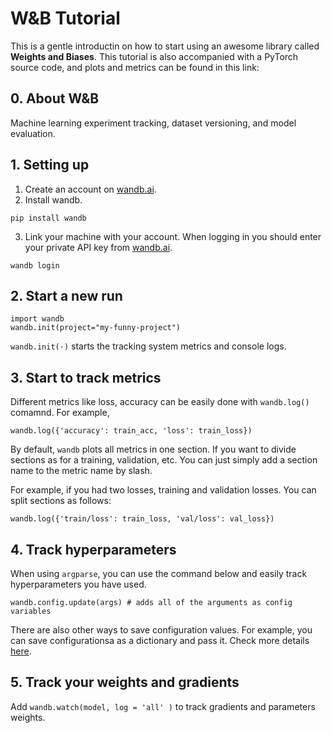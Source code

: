 # W&B Tutorial

This is a gentle introductin on how to start using an awesome library called **Weights and Biases**. This tutorial is also accompanied with a PyTorch source code, and plots and metrics can be found in this link:

## 0. About W&B

Machine learning experiment tracking, dataset versioning, and model evaluation.


## 1. Setting up

1. Create an account on [wandb.ai](https://wandb.ai).
2. Install wandb.
```
pip install wandb
```
3. Link your machine with your account.  When logging in you should enter your private API key from [wandb.ai](https://wandb.ai/authorize).
```
wandb login
```

## 2. Start a new run

```
import wandb
wandb.init(project="my-funny-project")
```

`wandb.init(·)` starts the tracking system metrics and console logs.


## 3. Start to track metrics

Different metrics like loss, accuracy can be easily done with `wandb.log()` comamnd. For example,

```
wandb.log({'accuracy': train_acc, 'loss': train_loss})
```

By default, `wandb` plots all metrics in one section. If you want to divide sections as for a training, validation, etc. You can just simply add a section name to the metric name by slash.

For example, if you had two losses, training and validation losses. You can split sections as follows:

```
wandb.log({'train/loss': train_loss, 'val/loss': val_loss})
```


## 4. Track hyperparameters
When using `argparse`, you can use the command below and easily track hyperparameters you have used.
```
wandb.config.update(args) # adds all of the arguments as config variables
```
There are also other ways to save configuration values. For example, you can save configurationsa as a dictionary and pass it. Check more details [here](https://docs.wandb.ai/guides/track/config).


## 5. Track your weights and gradients

Add `wandb.watch(model, log = 'all' )` to track gradients and parameters weights.

